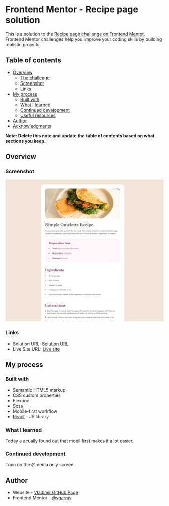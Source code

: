 # Frontend Mentor - Recipe page solution

This is a solution to the [Recipe page challenge on Frontend Mentor](https://www.frontendmentor.io/challenges/recipe-page-KiTsR8QQKm). Frontend Mentor challenges help you improve your coding skills by building realistic projects. 

## Table of contents

- [Overview](#overview)
  - [The challenge](#the-challenge)
  - [Screenshot](#screenshot)
  - [Links](#links)
- [My process](#my-process)
  - [Built with](#built-with)
  - [What I learned](#what-i-learned)
  - [Continued development](#continued-development)
  - [Useful resources](#useful-resources)
- [Author](#author)
- [Acknowledgments](#acknowledgments)

**Note: Delete this note and update the table of contents based on what sections you keep.**

## Overview

### Screenshot

![](./screenshot.png)

### Links

- Solution URL: [Solution URL](https://github.com/vgarmy/recipe-page-main)
- Live Site URL: [Live site](https://vgarmy.github.io/recipe-page-main/)

## My process

### Built with

- Semantic HTML5 markup
- CSS custom properties
- Flexbox
- Scss
- Mobile-first workflow
- [React](https://reactjs.org/) - JS library


### What I learned

Today a acually found out that mobil first makes it a lot easier.

### Continued development

Train on the @media only screen


## Author

- Website - [Vladimir GitHub Page](https://github.com/vgarmy/)
- Frontend Mentor - [@vgarmy](https://www.frontendmentor.io/profile/vgarmy)
